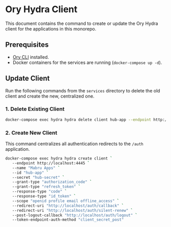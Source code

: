 # Ory Hydra Client

This document contains the command to create or update the Ory Hydra client for the applications in this monorepo.

## Prerequisites

- [Ory CLI](https://www.ory.sh/docs/ory/cli/install-ory-cli) installed.
- Docker containers for the services are running (`docker-compose up -d`).

## Update Client

Run the following commands from the `services` directory to delete the old client and create the new, centralized one.

### 1. Delete Existing Client

```sh
docker-compose exec hydra hydra delete client hub-app --endpoint http://localhost:4445
```

### 2. Create New Client

This command centralizes all authentication redirects to the `/auth` application.

```sh
docker-compose exec hydra hydra create client `
   --endpoint http://localhost:4445 `
   --name "Mabru Apps" `
   --id "hub-app" `
   --secret "hub-secret" `
   --grant-type "authorization_code" `
   --grant-type "refresh_token" `
   --response-type "code" `
   --response-type "id_token" `
   --scope "openid profile email offline_access" `
   --redirect-uri "http://localhost/auth/callback" `
   --redirect-uri "http://localhost/auth/silent-renew" `
   --post-logout-callback "http://localhost/auth/logout" `
   --token-endpoint-auth-method "client_secret_post"
```